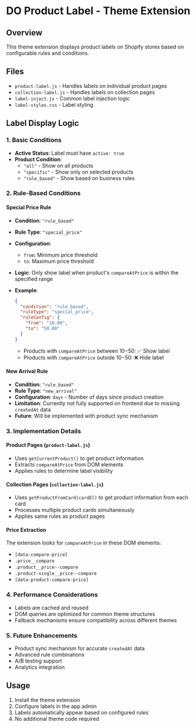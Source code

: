 # DO Product Label - Theme Extension

## Overview

This theme extension displays product labels on Shopify stores based on configurable rules and conditions.

## Files

- `product-label.js` - Handles labels on individual product pages
- `collection-label.js` - Handles labels on collection pages
- `label-inject.js` - Common label injection logic
- `label-styles.css` - Label styling

## Label Display Logic

### 1. Basic Conditions

- **Active Status**: Label must have `active: true`
- **Product Condition**:
  - `"all"` - Show on all products
  - `"specific"` - Show only on selected products
  - `"rule_based"` - Show based on business rules

### 2. Rule-Based Conditions

#### Special Price Rule

- **Condition**: `"rule_based"`
- **Rule Type**: `"special_price"`
- **Configuration**:
  - `from`: Minimum price threshold
  - `to`: Maximum price threshold
- **Logic**: Only show label when product's `compareAtPrice` is within the specified range
- **Example**:

  ```json
  {
    "condition": "rule_based",
    "ruleType": "special_price",
    "ruleConfig": {
      "from": "10.00",
      "to": "50.00"
    }
  }
  ```

  - Products with `compareAtPrice` between $10-$50: ✅ Show label
  - Products with `compareAtPrice` outside $10-$50: ❌ Hide label

#### New Arrival Rule

- **Condition**: `"rule_based"`
- **Rule Type**: `"new_arrival"`
- **Configuration**: `days` - Number of days since product creation
- **Limitation**: Currently not fully supported on frontend due to missing `createdAt` data
- **Future**: Will be implemented with product sync mechanism

### 3. Implementation Details

#### Product Pages (`product-label.js`)

- Uses `getCurrentProduct()` to get product information
- Extracts `compareAtPrice` from DOM elements
- Applies rules to determine label visibility

#### Collection Pages (`collection-label.js`)

- Uses `getProductFromCard(cardEl)` to get product information from each card
- Processes multiple product cards simultaneously
- Applies same rules as product pages

#### Price Extraction

The extension looks for `compareAtPrice` in these DOM elements:

- `[data-compare-price]`
- `.price__compare`
- `.product__price--compare`
- `.product-single__price--compare`
- `[data-product-compare-price]`

### 4. Performance Considerations

- Labels are cached and reused
- DOM queries are optimized for common theme structures
- Fallback mechanisms ensure compatibility across different themes

### 5. Future Enhancements

- Product sync mechanism for accurate `createdAt` data
- Advanced rule combinations
- A/B testing support
- Analytics integration

## Usage

1. Install the theme extension
2. Configure labels in the app admin
3. Labels automatically appear based on configured rules
4. No additional theme code required
